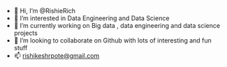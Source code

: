 - 👋 Hi, I’m @RishieRich
- 👀 I’m interested in Data Engineering and Data Science
- 🌱 I’m currently working on Big data , data engineering and data science projects
- 💞️ I’m looking to collaborate on Github with lots of interesting and fun stuff
- 📫 rishikeshrpote@gmail.com
<!---
RishieRich/RishieRich is a ✨ special ✨ repository because its `README.md` (this file) appears on your GitHub profile.
You can click the Preview link to take a look at your changes.
--->
